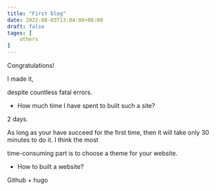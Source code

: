 ```yaml
---
title: "First blog"
date: 2022-08-03T13:04:08+08:00
draft: false
tages: [
    others
]
---
```


Congratulations! 
<!--more-->
I made it,

despite countless fatal errors.


 * How much time I have spent to built such a site?
  
  2 days.
  
  As long as your have succeed for the first time, then it will take only 30 minutes to do it. I think the most 
  
  time-consuming part is to choose a theme for your website. 

 * How to built a website? 
  
  Github + hugo
